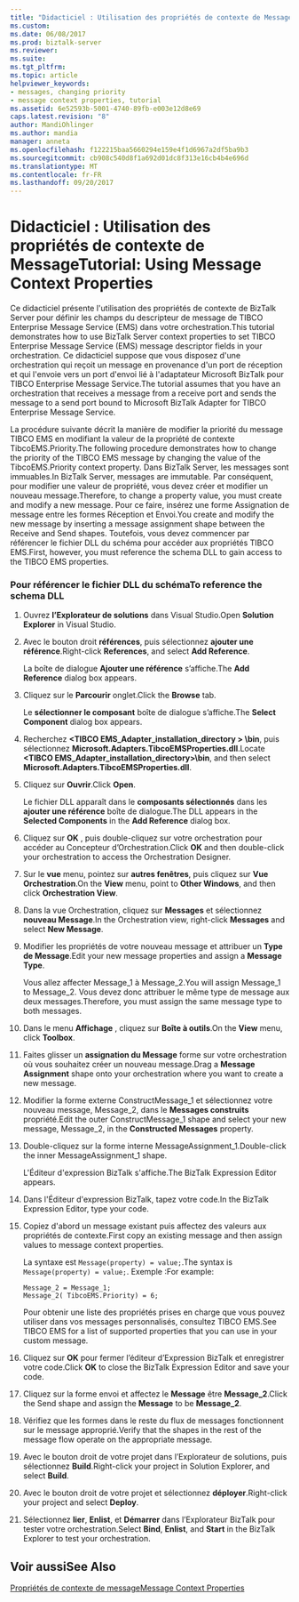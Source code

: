```yaml
---
title: "Didacticiel : Utilisation des propriétés de contexte de Message | Documents Microsoft"
ms.custom: 
ms.date: 06/08/2017
ms.prod: biztalk-server
ms.reviewer: 
ms.suite: 
ms.tgt_pltfrm: 
ms.topic: article
helpviewer_keywords:
- messages, changing priority
- message context properties, tutorial
ms.assetid: 6e52593b-5001-4740-89fb-e003e12d8e69
caps.latest.revision: "8"
author: MandiOhlinger
ms.author: mandia
manager: anneta
ms.openlocfilehash: f122215baa5660294e159e4f1d6967a2df5ba9b3
ms.sourcegitcommit: cb908c540d8f1a692d01dc8f313e16cb4b4e696d
ms.translationtype: MT
ms.contentlocale: fr-FR
ms.lasthandoff: 09/20/2017
---
```

# <a name="tutorial-using-message-context-properties"></a><span data-ttu-id="4d016-102">Didacticiel : Utilisation des propriétés de contexte de Message</span><span class="sxs-lookup"><span data-stu-id="4d016-102">Tutorial: Using Message Context Properties</span></span>
<span data-ttu-id="4d016-103">Ce didacticiel présente l'utilisation des propriétés de contexte de BizTalk Server pour définir les champs du descripteur de message de TIBCO Enterprise Message Service (EMS) dans votre orchestration.</span><span class="sxs-lookup"><span data-stu-id="4d016-103">This tutorial demonstrates how to use BizTalk Server context properties to set TIBCO Enterprise Message Service (EMS) message descriptor fields in your orchestration.</span></span> <span data-ttu-id="4d016-104">Ce didacticiel suppose que vous disposez d'une orchestration qui reçoit un message en provenance d'un port de réception et qui l'envoie vers un port d'envoi lié à l'adaptateur Microsoft BizTalk pour TIBCO Enterprise Message Service.</span><span class="sxs-lookup"><span data-stu-id="4d016-104">The tutorial assumes that you have an orchestration that receives a message from a receive port and sends the message to a send port bound to Microsoft BizTalk Adapter for TIBCO Enterprise Message Service.</span></span>  
  
 <span data-ttu-id="4d016-105">La procédure suivante décrit la manière de modifier la priorité du message TIBCO EMS en modifiant la valeur de la propriété de contexte TibcoEMS.Priority.</span><span class="sxs-lookup"><span data-stu-id="4d016-105">The following procedure demonstrates how to change the priority of the TIBCO EMS message by changing the value of the TibcoEMS.Priority context property.</span></span> <span data-ttu-id="4d016-106">Dans BizTalk Server, les messages sont immuables.</span><span class="sxs-lookup"><span data-stu-id="4d016-106">In BizTalk Server, messages are immutable.</span></span> <span data-ttu-id="4d016-107">Par conséquent, pour modifier une valeur de propriété, vous devez créer et modifier un nouveau message.</span><span class="sxs-lookup"><span data-stu-id="4d016-107">Therefore, to change a property value, you must create and modify a new message.</span></span> <span data-ttu-id="4d016-108">Pour ce faire, insérez une forme Assignation de message entre les formes Réception et Envoi.</span><span class="sxs-lookup"><span data-stu-id="4d016-108">You create and modify the new message by inserting a message assignment shape between the Receive and Send shapes.</span></span> <span data-ttu-id="4d016-109">Toutefois, vous devez commencer par référencer le fichier DLL du schéma pour accéder aux propriétés TIBCO EMS.</span><span class="sxs-lookup"><span data-stu-id="4d016-109">First, however, you must reference the schema DLL to gain access to the TIBCO EMS properties.</span></span>  
  
### <a name="to-reference-the-schema-dll"></a><span data-ttu-id="4d016-110">Pour référencer le fichier DLL du schéma</span><span class="sxs-lookup"><span data-stu-id="4d016-110">To reference the schema DLL</span></span>  
  
1.  <span data-ttu-id="4d016-111">Ouvrez **l’Explorateur de solutions** dans Visual Studio.</span><span class="sxs-lookup"><span data-stu-id="4d016-111">Open **Solution Explorer** in Visual Studio.</span></span>  
  
2.  <span data-ttu-id="4d016-112">Avec le bouton droit **références**, puis sélectionnez **ajouter une référence**.</span><span class="sxs-lookup"><span data-stu-id="4d016-112">Right-click **References**, and select **Add Reference**.</span></span>  
  
     <span data-ttu-id="4d016-113">La boîte de dialogue **Ajouter une référence** s’affiche.</span><span class="sxs-lookup"><span data-stu-id="4d016-113">The **Add Reference** dialog box appears.</span></span>  
  
3.  <span data-ttu-id="4d016-114">Cliquez sur le **Parcourir** onglet.</span><span class="sxs-lookup"><span data-stu-id="4d016-114">Click the **Browse** tab.</span></span>  
  
     <span data-ttu-id="4d016-115">Le **sélectionner le composant** boîte de dialogue s’affiche.</span><span class="sxs-lookup"><span data-stu-id="4d016-115">The **Select Component** dialog box appears.</span></span>  
  
4.  <span data-ttu-id="4d016-116">Recherchez  **\<TIBCO EMS_Adapter_installation_directory > \bin**, puis sélectionnez **Microsoft.Adapters.TibcoEMSProperties.dll**.</span><span class="sxs-lookup"><span data-stu-id="4d016-116">Locate **\<TIBCO EMS_Adapter_installation_directory>\bin**, and then select **Microsoft.Adapters.TibcoEMSProperties.dll**.</span></span>  
  
5.  <span data-ttu-id="4d016-117">Cliquez sur **Ouvrir**.</span><span class="sxs-lookup"><span data-stu-id="4d016-117">Click **Open**.</span></span>  
  
     <span data-ttu-id="4d016-118">Le fichier DLL apparaît dans le **composants sélectionnés** dans les **ajouter une référence** boîte de dialogue.</span><span class="sxs-lookup"><span data-stu-id="4d016-118">The DLL appears in the **Selected Components** in the **Add Reference** dialog box.</span></span>  
  
6.  <span data-ttu-id="4d016-119">Cliquez sur **OK** , puis double-cliquez sur votre orchestration pour accéder au Concepteur d’Orchestration.</span><span class="sxs-lookup"><span data-stu-id="4d016-119">Click **OK** and then double-click your orchestration to access the Orchestration Designer.</span></span>  
  
7.  <span data-ttu-id="4d016-120">Sur le **vue** menu, pointez sur **autres fenêtres**, puis cliquez sur **Vue Orchestration**.</span><span class="sxs-lookup"><span data-stu-id="4d016-120">On the **View** menu, point to **Other Windows**, and then click **Orchestration View**.</span></span>  
  
8.  <span data-ttu-id="4d016-121">Dans la vue Orchestration, cliquez sur **Messages** et sélectionnez **nouveau Message**.</span><span class="sxs-lookup"><span data-stu-id="4d016-121">In the Orchestration view, right-click **Messages** and select **New Message**.</span></span>  
  
9. <span data-ttu-id="4d016-122">Modifier les propriétés de votre nouveau message et attribuer un **Type de Message**.</span><span class="sxs-lookup"><span data-stu-id="4d016-122">Edit your new message properties and assign a **Message Type**.</span></span>  
  
     <span data-ttu-id="4d016-123">Vous allez affecter Message_1 à Message_2.</span><span class="sxs-lookup"><span data-stu-id="4d016-123">You will assign Message_1 to Message_2.</span></span> <span data-ttu-id="4d016-124">Vous devez donc attribuer le même type de message aux deux messages.</span><span class="sxs-lookup"><span data-stu-id="4d016-124">Therefore, you must assign the same message type to both messages.</span></span>  
  
10. <span data-ttu-id="4d016-125">Dans le menu **Affichage** , cliquez sur **Boîte à outils**.</span><span class="sxs-lookup"><span data-stu-id="4d016-125">On the **View** menu, click **Toolbox**.</span></span>  
  
11. <span data-ttu-id="4d016-126">Faites glisser un **assignation du Message** forme sur votre orchestration où vous souhaitez créer un nouveau message.</span><span class="sxs-lookup"><span data-stu-id="4d016-126">Drag a **Message Assignment** shape onto your orchestration where you want to create a new message.</span></span>  
  
12. <span data-ttu-id="4d016-127">Modifier la forme externe ConstructMessage_1 et sélectionnez votre nouveau message, Message_2, dans le **Messages construits** propriété.</span><span class="sxs-lookup"><span data-stu-id="4d016-127">Edit the outer ConstructMessage_1 shape and select your new message, Message_2, in the **Constructed Messages** property.</span></span>  
  
13. <span data-ttu-id="4d016-128">Double-cliquez sur la forme interne MessageAssignment_1.</span><span class="sxs-lookup"><span data-stu-id="4d016-128">Double-click the inner MessageAssignment_1 shape.</span></span>  
  
     <span data-ttu-id="4d016-129">L'Éditeur d'expression BizTalk s'affiche.</span><span class="sxs-lookup"><span data-stu-id="4d016-129">The BizTalk Expression Editor appears.</span></span>  
  
14. <span data-ttu-id="4d016-130">Dans l'Éditeur d'expression BizTalk, tapez votre code.</span><span class="sxs-lookup"><span data-stu-id="4d016-130">In the BizTalk Expression Editor, type your code.</span></span>  
  
15. <span data-ttu-id="4d016-131">Copiez d'abord un message existant puis affectez des valeurs aux propriétés de contexte.</span><span class="sxs-lookup"><span data-stu-id="4d016-131">First copy an existing message and then assign values to message context properties.</span></span>  
  
     <span data-ttu-id="4d016-132">La syntaxe est `Message(property) = value;`.</span><span class="sxs-lookup"><span data-stu-id="4d016-132">The syntax is `Message(property) = value;`.</span></span> <span data-ttu-id="4d016-133">Exemple :</span><span class="sxs-lookup"><span data-stu-id="4d016-133">For example:</span></span>  
  
    ```  
    Message_2 = Message_1;  
    Message_2( TibcoEMS.Priority) = 6;  
    ```  
  
     <span data-ttu-id="4d016-134">Pour obtenir une liste des propriétés prises en charge que vous pouvez utiliser dans vos messages personnalisés, consultez TIBCO EMS.</span><span class="sxs-lookup"><span data-stu-id="4d016-134">See TIBCO EMS for a list of supported properties that you can use in your custom message.</span></span>  
  
16. <span data-ttu-id="4d016-135">Cliquez sur **OK** pour fermer l’éditeur d’Expression BizTalk et enregistrer votre code.</span><span class="sxs-lookup"><span data-stu-id="4d016-135">Click **OK** to close the BizTalk Expression Editor and save your code.</span></span>  
  
17. <span data-ttu-id="4d016-136">Cliquez sur la forme envoi et affectez le **Message** être **Message_2**.</span><span class="sxs-lookup"><span data-stu-id="4d016-136">Click the Send shape and assign the **Message** to be **Message_2**.</span></span>  
  
18. <span data-ttu-id="4d016-137">Vérifiez que les formes dans le reste du flux de messages fonctionnent sur le message approprié.</span><span class="sxs-lookup"><span data-stu-id="4d016-137">Verify that the shapes in the rest of the message flow operate on the appropriate message.</span></span>  
  
19. <span data-ttu-id="4d016-138">Avec le bouton droit de votre projet dans l’Explorateur de solutions, puis sélectionnez **Build**.</span><span class="sxs-lookup"><span data-stu-id="4d016-138">Right-click your project in Solution Explorer, and select **Build**.</span></span>  
  
20. <span data-ttu-id="4d016-139">Avec le bouton droit de votre projet et sélectionnez **déployer**.</span><span class="sxs-lookup"><span data-stu-id="4d016-139">Right-click your project and select **Deploy**.</span></span>  
  
21. <span data-ttu-id="4d016-140">Sélectionnez **lier**, **Enlist**, et **Démarrer** dans l’Explorateur BizTalk pour tester votre orchestration.</span><span class="sxs-lookup"><span data-stu-id="4d016-140">Select **Bind**, **Enlist**, and **Start** in the BizTalk Explorer to test your orchestration.</span></span>  
  
## <a name="see-also"></a><span data-ttu-id="4d016-141">Voir aussi</span><span class="sxs-lookup"><span data-stu-id="4d016-141">See Also</span></span>  
 [<span data-ttu-id="4d016-142">Propriétés de contexte de message</span><span class="sxs-lookup"><span data-stu-id="4d016-142">Message Context Properties</span></span>](../core/message-context-properties2.md)